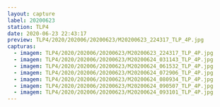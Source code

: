 ```yaml
---
layout: capture
label: 20200623
station: TLP4
date: 2020-06-23 22:43:17
preview: TLP4/2020/202006/20200623/M20200623_224317_TLP_4P.jpg
capturas:
  - imagem: TLP4/2020/202006/20200623/M20200623_224317_TLP_4P.jpg
  - imagem: TLP4/2020/202006/20200623/M20200624_031143_TLP_4P.jpg
  - imagem: TLP4/2020/202006/20200623/M20200624_061532_TLP_4P.jpg
  - imagem: TLP4/2020/202006/20200623/M20200624_072906_TLP_4P.jpg
  - imagem: TLP4/2020/202006/20200623/M20200624_080934_TLP_4P.jpg
  - imagem: TLP4/2020/202006/20200623/M20200624_090507_TLP_4P.jpg
  - imagem: TLP4/2020/202006/20200623/M20200624_093101_TLP_4P.jpg
---
```

